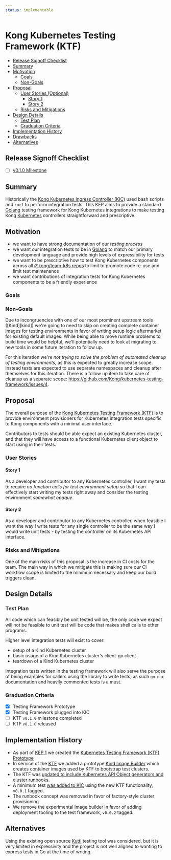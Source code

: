 ```yaml
---
status: implementable
---
```


# Kong Kubernetes Testing Framework (KTF)

<!-- toc -->
- [Release Signoff Checklist](#release-signoff-checklist)
- [Summary](#summary)
- [Motivation](#motivation)
  - [Goals](#goals)
  - [Non-Goals](#non-goals)
- [Proposal](#proposal)
  - [User Stories (Optional)](#user-stories-optional)
    - [Story 1](#story-1)
    - [Story 2](#story-2)
  - [Risks and Mitigations](#risks-and-mitigations)
- [Design Details](#design-details)
  - [Test Plan](#test-plan)
  - [Graduation Criteria](#graduation-criteria)
- [Implementation History](#implementation-history)
- [Drawbacks](#drawbacks)
- [Alternatives](#alternatives)
<!-- /toc -->

## Release Signoff Checklist

- [ ] [v0.1.0 Milestone][ms1]

[ms1]:https://github.com/Kong/kubernetes-testing-framework/milestone/1

## Summary

Historically the [Kong Kubernetes Ingress Controller (KIC)][kic] used bash scripts and `curl` to perform integration tests. This KEP aims to provide a standard [Golang][go] testing framework for Kong Kubernetes integrations to make testing Kong [Kubernetes][k8s] controllers straightforward and prescriptive.

[kic]:https://github.com/kong/kubernetes-ingress-controller
[go]:https://golang.org
[k8s]:https://github.com/kubernetes/kubernetes

## Motivation

- we want to have strong documentation of our _testing process_
- we want our integration tests to be in [Golang][go] to match our primary development language and provide high levels of expressibility for tests
- we want to be prescriptive how to test Kong Kubernetes components across all [@kong/team-k8s repos][team-repos] to limit to promote code re-use and limit test maintenance
- we want contributions of integration tests for Kong Kubernetes components to be a friendly experience

[go]:https://golang.org
[team-repos]:https://github.com/orgs/Kong/teams/team-k8s/repositories

### Goals

### Non-Goals

Due to incongruencies with one of our most prominent upstream tools ([Kind][kind]) we're going to need to skip on creating complete container images for testing environments in favor of writing setup logic aftermarket for existing default images. While being able to move runtime problems to build time would be helpful, we'll potentially need to look at migrating to new tools in some future iteration to follow up.

For this iteration we're _not trying to solve the problem of automated cleanup of testing environments_, as this is expected to greatly increase scope. Instead tests are expected to use separate namespaces and cleanup after themselves for this iteration. There is a follow up item to take care of cleanup as a separate scope: https://github.com/Kong/kubernetes-testing-framework/issues/4.

## Proposal

The overall purpose of the [Kong Kubernetes Testing Framework (KTF)][ktf] is to provide environment provisioners for Kubernetes integration tests specific to Kong components with a minimal user interface.

Contributors to tests should be able expect an existing Kubernetes cluster, and that they will have access to a functional Kubernetes client object to start using in their tests.

[ktf]:https://github.com/kong/kubernetes-testing-framework

### User Stories

#### Story 1

As a developer and contributor to any Kubernetes controller, I want my tests to require _no function calls for test environment setup_ so that I can effectively start writing my tests right away and consider the testing environment _somewhat opaque_.

#### Story 2

As a developer and contributor to any Kubernetes controller, when feasible I want the way I write tests for any single controller to be the same way I would write unit tests - by testing the controller on its Kubernetes API interface.

### Risks and Mitigations

One of the main risks of this proposal is the increase in CI costs for the team. The main way in which we mitigate this is making sure our CI workflow scope is limited to the minimum necessary and keep our build triggers clean.

## Design Details

### Test Plan

All code which can feasibly be unit tested will be, the only code we expect will not be feasible to unit test will be code that makes shell calls to other programs.

Higher level integration tests will exist to cover:

- setup of a Kind Kubernetes cluster
- basic usage of a Kind Kubernetes cluster's client-go client
- teardown of a Kind Kubernetes cluster

Integration tests written in the testing framework will also serve the purpose of being examples for callers using the library to write tests, as such `go doc` documentation and heavily commented tests is a must.

### Graduation Criteria

- [X] Testing Framework Prototype
- [X] Testing Framework plugged into KIC
- [ ] KTF `v0.1.0` milestone completed
- [ ] KTF `v0.1.0` released

## Implementation History

- As part of [KEP 1][kep1] we created the [Kubernetes Testing Framework (KTF) Prototype][ktf]
- In service of the [KTF][ktf] we added a prototype [Kind Image Builder][kind-images] which creates container images used by KTF to bootstrap test clusters.
- The KTF was [updated to include Kubernetes API Object generators and cluster runbooks][ktf-pr3].
- A minimum test [was added to KIC][kic-pr1102] using the new KTF functionality, `v0.0.1` tagged.
- The runbook concept was removed in favor of factory-style cluster provisioning
- We remove the experimental image builder in favor of adding deployment tooling to the test framework, `v0.0.2` tagged.

[kep1]:/keps/0001-single-kic-multi-gateway.md
[ktf]:https://github.com/kong/kubernetes-testing-framework
[kind-images]:https://github.com/kong/kind-images
[ktf-pr3]:https://github.com/Kong/kubernetes-testing-framework/pull/3
[kic-pr1102]:https://github.com/Kong/kubernetes-ingress-controller/pull/1102

## Alternatives

Using the existing open source [Kuttl][kuttl] testing tool was considered, but it is very limited in expressivity and the project is not well aligned to wanting to express tests in Go at the time of writing.

[kuttl]:https://github.com/kudobuilder/kuttl
